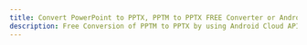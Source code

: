 ---title: Convert PowerPoint to PPTX, PPTM to PPTX FREE Converter or Android SDKdescription: Free Conversion of PPTM to PPTX by using Android Cloud APIs & SDKs. Also Create, Edit & Render Microsoft Word & OpenOffice documents in the Cloud.---